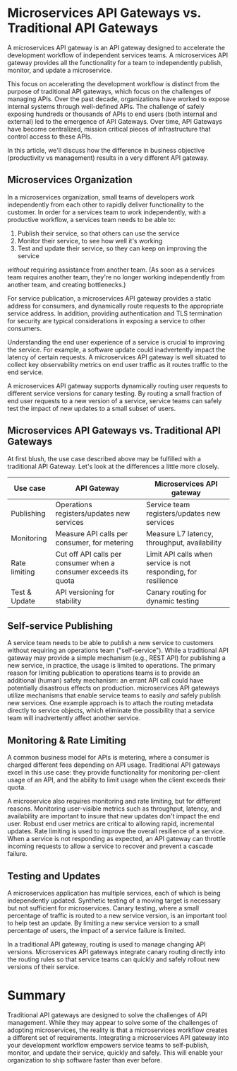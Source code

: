 # Microservices API Gateways vs. Traditional API Gateways

A microservices API gateway is an API gateway designed to accelerate the development workflow of independent services teams. A microservices API gateway provides all the functionality for a team to independently publish, monitor, and update a microservice.

This focus on accelerating the development workflow is distinct from the purpose of traditional API gateways, which focus on the challenges of managing APIs. Over the past decade, organizations have worked to expose internal systems through well-defined APIs. The challenge of safely exposing hundreds or thousands of APIs to end users (both internal and external) led to the emergence of API Gateways. Over time, API Gateways have become centralized, mission critical pieces of infrastructure that control access to these APIs.

In this article, we'll discuss how the difference in business objective (productivity vs management) results in a very different API gateway.

## Microservices Organization

In a microservices organization, small teams of developers work independently from each other to rapidly deliver functionality to the customer. In order for a services team to work independently, with a productive workflow, a services team needs to be able to:

1. Publish their service, so that others can use the service
2. Monitor their service, to see how well it's working
3. Test and update their service, so they can keep on improving the service

*without* requiring assistance from another team. (As soon as a services team requires another team, they're no longer working independently from another team, and creating bottlenecks.)

For service publication, a microservices API gateway provides a static address for consumers, and dynamically route requests to the appropriate service address. In addition, providing authentication and TLS termination for security are typical considerations in exposing a service to other consumers.

Understanding the end user experience of a service is crucial to improving the service. For example, a software update could inadvertently impact the latency of certain requests. A microservices API gateway is well situated to collect key observability metrics on end user traffic as it routes traffic to the end service.

A microservices API gateway supports dynamically routing user requests to different service versions for canary testing. By routing a small fraction of end user requests to a new version of a service, service teams can safely test the impact of new updates to a small subset of users.

## Microservices API Gateways vs. Traditional API Gateways

At first blush, the use case described above may be fulfilled with a traditional API Gateway. Let's look at the differences a little more closely.

| Use case      | API Gateway       | Microservices API gateway                |
|---------------|-------------------|------------------------------|
| Publishing    | Operations registers/updates new services | Service team registers/updates new services |
| Monitoring    | Measure API calls per consumer, for metering | Measure L7 latency, throughput, availability |
| Rate limiting | Cut off API calls per consumer when a consumer exceeds its quota | Limit API calls when service is not responding, for resilience |
| Test & Update | API versioning for stability | Canary routing for dynamic testing

## Self-service Publishing

A service team needs to be able to publish a new service to customers without requiring an operations team ("self-service"). While a traditional API gateway may provide a simple mechanism (e.g., REST API) for publishing a new service, in practice, the usage is limited to operations. The primary reason for limiting publication to operations teams is to provide an additional (human) safety mechanism: an errant API call could have potentially disastrous effects on production. microservices API gateways utilize mechanisms that enable service teams to easily *and* safely publish new services. One example approach is to attach the routing metadata directly to service objects, which eliminate the possibility that a service team will inadvertently affect another service.

## Monitoring & Rate Limiting

A common business model for APIs is metering, where a consumer is charged different fees depending on API usage. Traditional API gateways excel in this use case: they provide functionality for monitoring per-client usage of an API, and the ability to limit usage when the client exceeds their quota.

A microservice also requires monitoring and rate limiting, but for different reasons. Monitoring user-visible metrics such as throughput, latency, and availability are important to insure that new updates don't impact the end user. Robust end user metrics are critical to allowing rapid, incremental updates. Rate limiting is used to improve the overall resilience of a service. When a service is not responding as expected, an API gateway can throttle incoming requests to allow a service to recover and prevent a cascade failure.

## Testing and Updates

A microservices application has multiple services, each of which is being independently updated. Synthetic testing of a moving target is necessary but not sufficient for microservices. Canary testing, where a small percentage of traffic is routed to a new service version, is an important tool to help test an update. By limiting a new service version to a small percentage of users, the impact of a service failure is limited.

In a traditional API gateway, routing is used to manage changing API versions. Microservices API gateways integrate canary routing directly into the routing rules so that service teams can quickly and safely rollout new versions of their service.

# Summary

Traditional API gateways are designed to solve the challenges of API management. While they may appear to solve some of the challenges of adopting microservices, the reality is that a microservices workflow creates a different set of requirements. Integrating a microservices API gateway into your development workflow empowers service teams to self-publish, monitor, and update their service, quickly and safely. This will enable your organization to ship software faster than ever before.
